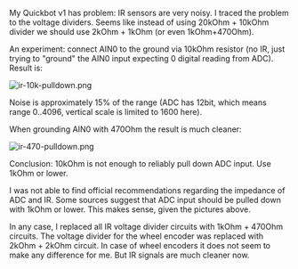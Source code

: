 My Quickbot v1 has problem: IR sensors are very noisy. I traced the problem to the voltage dividers. 
Seems like instead of using 20kOhm + 10kOhm divider we should use 2kOhm + 1kOhm (or even 1kOhm+470Ohm).

An experiment: connect AIN0 to the ground via 10kOhm resistor (no IR, just trying to "ground" the 
AIN0 input expecting 0 digital reading from ADC). Result is:

![ir-10k-pulldown.png](https://raw.github.com/pgmmpk/qb_research/master/ir/ir-10k-pulldown.png)

Noise is approximately 15% of the range (ADC has 12bit, which means range 0..4096, vertical scale
is limited to 1600 here).

When grounding AIN0 with 470Ohm the result is much cleaner:

![ir-470-pulldown.png](https://raw.github.com/pgmmpk/qb_research/master/ir/ir-470-pulldown.png)

Conclusion: 10kOhm is not enough to reliably pull down ADC input. Use 1kOhm or lower.

I was not able to find official recommendations regarding the impedance of ADC and IR. Some sources suggest that 
ADC input should be pulled down with 1kOhm or lower. This makes sense, given the pictures above.

In any case, I replaced all IR voltage divider circuits with 1kOhm + 470Ohm circuits. The voltage
divider for the wheel encoder was replaced with 2kOhm + 2kOhm circuit. In case of wheel encoders it does
not seem to make any difference for me. But IR signals are much cleaner now.

